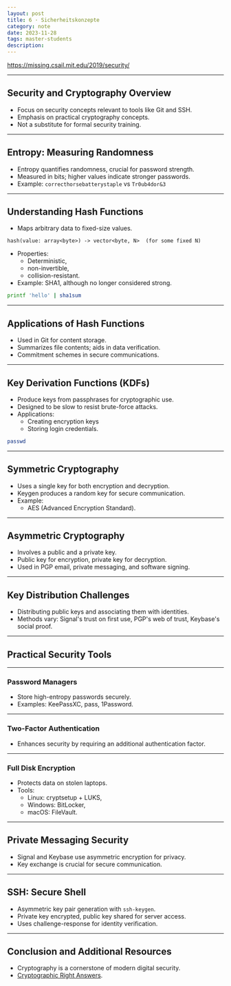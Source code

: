 ```yaml
---
layout: post
title: 6 · Sicherheitskonzepte
category: note
date: 2023-11-28
tags: master-students
description:
---
```


https://missing.csail.mit.edu/2019/security/

---

## Security and Cryptography Overview
- Focus on security concepts relevant to tools like Git and SSH.
- Emphasis on practical cryptography concepts.
- Not a substitute for formal security training.

---

## Entropy: Measuring Randomness
- Entropy quantifies randomness, crucial for password strength.
- Measured in bits; higher values indicate stronger passwords.
- Example: `correcthorsebatterystaple` vs `Tr0ub4dor&3`

---

## Understanding Hash Functions
- Maps arbitrary data to fixed-size values.

```plaintext
hash(value: array<byte>) -> vector<byte, N>  (for some fixed N)
```

- Properties: 
  - Deterministic, 
  - non-invertible, 
  - collision-resistant.
- Example: SHA1, although no longer considered strong.

```bash
printf 'hello' | sha1sum
```

---

## Applications of Hash Functions
- Used in Git for content storage.
- Summarizes file contents; aids in data verification.
- Commitment schemes in secure communications.

---

## Key Derivation Functions (KDFs)
- Produce keys from passphrases for cryptographic use.
- Designed to be slow to resist brute-force attacks.
- Applications: 
  - Creating encryption keys
  - Storing login credentials.

```bash
passwd
```

---

## Symmetric Cryptography
- Uses a single key for both encryption and decryption.
- Keygen produces a random key for secure communication.
- Example: 
  - AES (Advanced Encryption Standard).

---

## Asymmetric Cryptography
- Involves a public and a private key.
- Public key for encryption, private key for decryption.
- Used in PGP email, private messaging, and software signing.

---

## Key Distribution Challenges
- Distributing public keys and associating them with identities.
- Methods vary: Signal's trust on first use, PGP's web of trust, Keybase's social proof.

---

## Practical Security Tools

---

### Password Managers
- Store high-entropy passwords securely.
- Examples: KeePassXC, pass, 1Password.

---

### Two-Factor Authentication
- Enhances security by requiring an additional authentication factor.

---

### Full Disk Encryption
- Protects data on stolen laptops.
- Tools: 
  - Linux: cryptsetup + LUKS, 
  - Windows: BitLocker, 
  - macOS: FileVault.

---

## Private Messaging Security
- Signal and Keybase use asymmetric encryption for privacy.
- Key exchange is crucial for secure communication.

---

## SSH: Secure Shell
- Asymmetric key pair generation with `ssh-keygen`.
- Private key encrypted, public key shared for server access.
- Uses challenge-response for identity verification.

---

## Conclusion and Additional Resources
- Cryptography is a cornerstone of modern digital security.
- [Cryptographic Right Answers](https://latacora.micro.blog/2018/04/03/cryptographic-right-answers.html).
